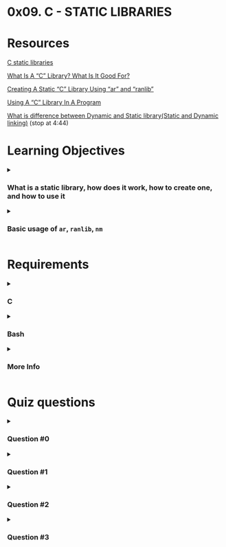 # **0x09. C - STATIC LIBRARIES**

# Resources
[C static libraries](https://intranet.alxswe.com/concepts/61)

[What Is A “C” Library? What Is It Good For?]()

[Creating A Static “C” Library Using “ar” and “ranlib”]()

[Using A “C” Library In A Program]()

[What is difference between Dynamic and Static library(Static and Dynamic linking)](https://www.youtube.com/watch?v=eW5he5uFBNM) (stop at 4:44)

# Learning Objectives
<details>
<summary>

### What is a static library, how does it work, how to create one, and how to use it
</summary>

**A static library is like a catalog of preassembled LEGO bricks for building spaceships. It stores frequently used bricks (functions or pieces of code) organized into modules. When building a spaceship, the compiler extracts only the required modules from the library and combines them with the program's code to create the final executable. This saves time by reusing code and eliminates the need to search for or rewrite the same code repeatedly.**

When you compile a program that uses a static library, the necessary object code from the library is extracted and merged into the final executable. This means that the code from the library becomes a part of your program, resulting in a standalone executable file.

Static libraries are created by compiling the source code of various functions and modules into object files. These object files are then bundled together into a single library file with a ".a" extension (on Unix-like systems, such as Linux) or a ".lib" extension (on Windows systems). The library file contains the compiled code for the functions and modules, but not the actual implementation details or source code.

Static libraries offer several advantages. They provide a way to reuse common code across multiple projects, reducing duplication and improving maintainability. They also enable faster compilation times since the library code is already compiled, and only the necessary portions are linked into the final executable.

To use a static library in your C program, you typically include the library's header files in your source code and link the library during the compilation process. This ensures that the necessary functions and resources from the library are available to your program at runtime.
</details>

<details>
<summary>

### Basic usage of `ar`, `ranlib`, `nm`
</summary>
</details>

# Requirements

<details>
<summary>

### C
</summary>

- You are not allowed to use global variables
- No more than 5 functions per file
- You are not allowed to use the standard library. Any use of functions like `printf`, `puts`, etc… is forbidden
- You are allowed to use [_putchar](https://github.com/alx-tools/_putchar.c/blob/master/_putchar.c)
- You don’t have to push `_putchar.c`, we will use our file. If you do it won’t be taken into account
- In the following examples, the `main.c` files are shown as examples. You can use them to test your functions, but you don’t have to push them to your repo (if you do we won’t take them into account). We will use our own `main.c` files at compilation. Our `main.c` files might be different from the one shown in the examples
- The prototypes of all your functions and the prototype of the function `_putchar` should be included in your header file called `main.h`
- Don’t forget to push your header file
</details>

<details>
<summary>

### Bash
</summary>

- The first line of all your files should be exactly `#!/bin/bash`
- All your files must be executable
</details>


<details>
<summary>

### More Info
</summary>

You do not need to learn about dynamic libraries, yet.
</details>


# Quiz questions

<details>
<summary>

### Question #0
</summary>

What command(s) can be used to list the symbols stored in a static library?
- [x] ar
- [ ] ld
- [ ] ranlib
- [x] nm
</details>

<details>
<summary>

### Question #1
</summary>

What is the point of using `ranlib`?
- [ ] Create a library from a simple archive
- [ ] List the content of a library
- [x] Indexing an archive
- [ ] Creating an archive
</details>

<details>
<summary>

### Question #2
</summary>

What is the format of a static library?
- [ ] A shared ELF file
- [x] An archive
- [ ] An executable ELF file
- [ ] A relocatable ELF file
</details>

<details>
<summary>

### Question #3
</summary>

What command is used to create a static library from object files?
- [x] ar
- [ ] nm
- [ ] ranlib
- [ ] ld
- [ ] gcc/details>

# Tasks

<details>
<summary>

### 0. A library is not a luxury but one of the necessities of life
`mandatory`
</summary>

Create the static library `libmy.a` containing all the functions listed below:
```
int _putchar(char c);
int _islower(int c);
int _isalpha(int c);
int _abs(int n);
int _isupper(int c);
int _isdigit(int c);
int _strlen(char *s);
void _puts(char *s);
char *_strcpy(char *dest, char *src);
int _atoi(char *s);
char *_strcat(char *dest, char *src);
char *_strncat(char *dest, char *src, int n);
char *_strncpy(char *dest, char *src, int n);
int _strcmp(char *s1, char *s2);
char *_memset(char *s, char b, unsigned int n);
char *_memcpy(char *dest, char *src, unsigned int n);
char *_strchr(char *s, char c);
unsigned int _strspn(char *s, char *accept);
char *_strpbrk(char *s, char *accept);
char *_strstr(char *haystack, char *needle);
```
If you haven’t coded all of the above functions create empty ones with the right prototype.
Don’t forget to push your `main.h` file to your repository. It should at least contain all the prototypes of the above functions.
```
julien@ubuntu:~/0x09. Static Librairies$ ar -t libmy.a 
0-isupper.o
0-memset.o
0-strcat.o
1-isdigit.o
1-memcpy.o
1-strncat.o
100-atoi.o
2-strchr.o
2-strlen.o
2-strncpy.o
3-islower.o
3-puts.o
3-strcmp.o
3-strspn.o
4-isalpha.o
4-strpbrk.o
5-strstr.o
6-abs.o
9-strcpy.o
_putchar.o
julien@ubuntu:~/0x09. Static Librairies$ nm libmy.a 

0-isupper.o:
0000000000000000 T _isupper

0-memset.o:
0000000000000000 T _memset

0-strcat.o:
0000000000000000 T _strcat

1-isdigit.o:
0000000000000000 T _isdigit

1-memcpy.o:
0000000000000000 T _memcpy

1-strncat.o:
0000000000000000 T _strncat

100-atoi.o:
0000000000000000 T _atoi

2-strchr.o:
0000000000000000 T _strchr

2-strlen.o:
0000000000000000 T _strlen

2-strncpy.o:
0000000000000000 T _strncpy

3-islower.o:
0000000000000000 T _islower

3-puts.o:
                 U _putchar
0000000000000000 T _puts

3-strcmp.o:
0000000000000000 T _strcmp

3-strspn.o:
0000000000000000 T _strspn

4-isalpha.o:
0000000000000000 T _isalpha

4-strpbrk.o:
0000000000000000 T _strpbrk

5-strstr.o:
0000000000000000 T _strstr

6-abs.o:
0000000000000000 T _abs

9-strcpy.o:
0000000000000000 T _strcpy

_putchar.o:
0000000000000000 T _putchar
                 U write
julien@ubuntu:~/0x09. Static Librairies$ cat main.c 
#include "main.h"

int main(void)
{
    _puts("\"At the end of the day, my goal was to be the best hacker\"\n\t- Kevin Mitnick");
    return (0);
}
julien@ubuntu:~/0x09. Static Librairies$ gcc -std=gnu89 main.c -L. -lmy -o quote
julien@ubuntu:~/0x09. Static Librairies$ ./quote 
"At the end of the day, my goal was to be the best hacker"
    - Kevin Mitnick
julien@ubuntu:~/0x09. Static Librairies$ 
```
Repo:
- GitHub repository: alx-low_level_programming
- Directory: 0x09-static_libraries
- File: [libmy.a](), [main.h]()
</details>

<details>
<summary>

### 1. Without libraries what have we? We have no past and no future
`mandatory`
</summary>

Create a script called `create_static_lib.sh` that creates a static library called `liball.a` from all the `.c` files that are in the current directory.
```
julien@ubuntu:~/0x09. Static Librairies$ ls *.c
0-isupper.c  0-strcat.c  1-isdigit.c  1-strncat.c  2-strlen.c   3-islower.c  3-strcmp.c  4-isalpha.c  5-strstr.c  9-strcpy.c  _putchar.c
0-memset.c   100-atoi.c  1-memcpy.c   2-strchr.c   2-strncpy.c  3-puts.c     3-strspn.c  4-strpbrk.c  6-abs.c
julien@ubuntu:~/0x09. Static Librairies$ ./create_static_lib.sh 
julien@ubuntu:~/0x09. Static Librairies$ ls *.a
liball.a
julien@ubuntu:~/0x09. Static Librairies$ ar -t liball.a
0-isupper.o
0-memset.o
0-strcat.o
100-atoi.o
1-isdigit.o
1-memcpy.o
1-strncat.o
2-strchr.o
2-strlen.o
2-strncpy.o
3-islower.o
3-puts.o
3-strcmp.o
3-strspn.o
4-isalpha.o
4-strpbrk.o
5-strstr.o
6-abs.o
9-strcpy.o
_putchar.o
julien@ubuntu:~/0x09. Static Librairies$ 
```
Repo:
- GitHub repository: alx-low_level_programming
- Directory: 0x09-static_libraries
- File: [create_static_lib.sh]()
</details>